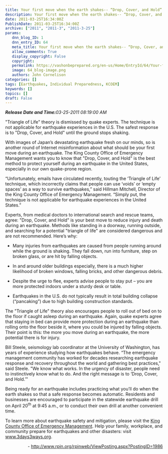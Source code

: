 ```yaml
---
title: Your first move when the earth shakes-- “Drop, Cover, and Hold”
description: Your first move when the earth shakes-- “Drop, Cover, and Hold”
date: 2011-03-25T16:34:00Z
PublishDate: 2011-03-25T16:34:00Z
archive: ["2011", "2011-3", "2011-3-25"]
params:
   dnn_blog_ID: 1
   dnn_entry_ID: 64
   meta_title: Your first move when the earth shakes-- “Drop, Cover, and Hold”
   allow_comments: True
   display_copyright: False
   copyright: 
   permalink: https://vashonbeprepared.org/en-us/Home/EntryId/64/Your-first-move-when-the-earth-shakes-ldquo-Drop-Cover-and-Hold-rdquo
   image: 64_blog-image.png
   authors: John Cornelison
categories: []
tags: [Earthquakes, Individual Preparedness, KCOEM]
keywords: []
topics: []
draft: False
---
```


<p><i><b>Release Date and Time:</b>03-25-2011 08:19:00 AM</i></p>
<p>"Triangle of Life" theory is dismissed by quake experts. The technique is not applicable for earthquake experiences in the U.S. The safest response is to "Drop, Cover, and Hold" until the ground stops shaking.</p>
<p>With images of Japan’s devastating earthquake fresh on our minds, so is another round of Internet misinformation about what should be your first move during an earthquake. The King County Office of Emergency Management wants you to know that "Drop, Cover, and Hold" is the best method to protect yourself during an earthquake in the United States, especially in our own quake-prone region.</p>
<p>“Unfortunately, emails have circulated recently, touting the ‘Triangle of Life’ technique, which incorrectly claims that people can use ‘voids’ or ‘empty spaces’ as a way to survive earthquakes,” said Hillman Mitchell, Director of the King County Office of Emergency Management. “Simply put, the technique is not applicable for earthquake experiences in the United States.”</p>
<p>Experts, from medical doctors to international search and rescue teams, agree: "Drop, Cover, and Hold" is your best move to reduce injury and death during an earthquake. Methods like standing in a doorway, running outside, and searching for a potential "triangle of life" are considered dangerous and are not recommended. Here’s why:</p>
<ul>
    <li>
    <p>Many injuries from earthquakes are caused from people running around while the ground is shaking. They fall down, run into furniture, step on broken glass, or are hit by falling objects.</p>
    </li>
</ul>
<ul>
    <li>
    <p>In and around older buildings especially, there is a much higher likelihood of broken windows, falling bricks, and other dangerous debris.</p>
    </li>
    <li>
    <p>Despite the urge to flee, experts advise people to stay put – you are more protected indoors under a sturdy desk or table.</p>
    </li>
    <li>
    <p>Earthquakes in the U.S. do not typically result in total building collapse (“pancaking”) due to high building construction standards.</p>
    </li>
</ul>
<p>The "Triangle of Life" theory also encourages people to roll out of bed on to the floor if caught asleep during an earthquake. Again, quake experts agree that staying in bed can provide more protection during an earthquake than rolling onto the floor beside it, where you could be injured by falling objects. Their point is this: the more you move during an earthquake, the more potential there is for injury.</p>
<p>Bill Steele, seismology lab coordinator at the University of Washington, has years of experience studying how earthquakes behave. “The emergency management community has worked for decades researching earthquake response and recovery throughout the world and gathering best practices," said Steele. "We know what works. In the urgency of disaster, people need to instinctively know what to do. And the right message is to ‘Drop, Cover, and Hold.’"</p>
<p>Being ready for an earthquake includes practicing what you’ll do when the earth shakes so that a safe response becomes automatic. Residents and businesses are encouraged to participate in the statewide earthquake drill on April 20<sup>th</sup> at 9:45 a.m., or to conduct their own drill at another convenient time.</p>
<p>To learn more about earthquake safety and mitigation, please visit the <a href="http://www.kingcounty.gov/safety/prepare/residents_business/Hazards_Disasters/Earthquakes.aspx">King County Office of Emergency Management</a>. Help your family, workplace, and community prepare for earthquakes and other disasters: visit <a href="http://www.3days3ways.org">www.3days3ways.org</a>.</p>
<p align="right">- <a title="http://www.rpin.org/rpinweb/ViewPosting.aspx?PostingID=1986" href="http://www.rpin.org/rpinweb/ViewPosting.aspx?PostingID=1986">http://www.rpin.org/rpinweb/ViewPosting.aspx?PostingID=1986</a></p>
